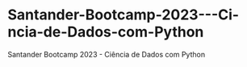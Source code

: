 # Santander-Bootcamp-2023---Ci-ncia-de-Dados-com-Python
Santander Bootcamp 2023 - Ciência de Dados com Python
